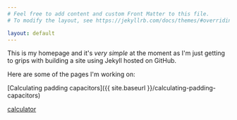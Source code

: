 ```yaml
---
# Feel free to add content and custom Front Matter to this file.
# To modify the layout, see https://jekyllrb.com/docs/themes/#overriding-theme-defaults

layout: default
---
```

This is my homepage and it's *very simple* at the moment as I'm just getting to grips with building a site using Jekyll hosted on GitHub.

Here are some of the pages I'm working on:

[Calculating padding capacitors]({{ site.baseurl }}/calculating-padding-capacitors)

[calculator](<Capacitor padding calculator config 1.html>)
